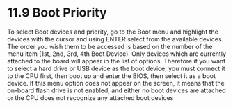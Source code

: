 # 11.9 Boot Priority

To select Boot devices and priority, go to the Boot menu and highlight the devices with the cursor and using ENTER select from the available devices. The order you wish them to be accessed is based on the number of the menu item (1st, 2nd, 3rd, 4th Boot Device). Only devices which are currently attached to the board will appear in the list of options. Therefore if you want to select a hard drive or USB device as the boot device, you must connect it to the CPU first, then boot up and enter the BIOS, then select it as a boot device. If this menu option does not appear on the screen, it means that the on-board flash drive is not enabled, and either no boot devices are attached or the CPU does not recognize any attached boot devices
